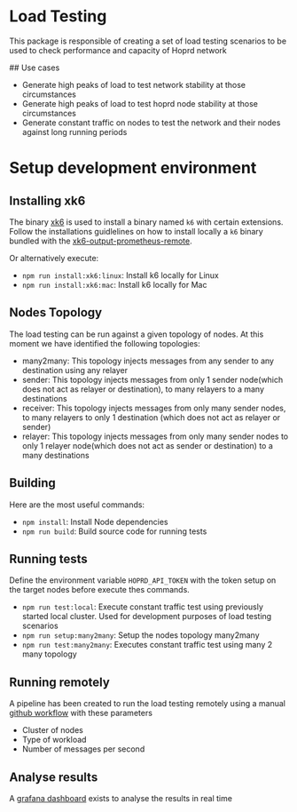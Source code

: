 # Load Testing

This package is responsible of creating a set of load testing scenarios to be used to check performance and capacity of Hoprd network

## Use cases

- Generate high peaks of load to test network stability at those circumstances
- Generate high peaks of load to test hoprd node stability at those circumstances
- Generate constant traffic on nodes to test the network and their nodes against long running periods

# Setup development environment

## Installing xk6

The binary [xk6](https://github.com/grafana/xk6) is used to install a binary named `k6` with certain extensions. Follow the installations guidlelines on how to install locally a `k6` binary bundled with the [xk6-output-prometheus-remote](https://github.com/grafana/xk6-output-prometheus-remote). 

Or alternatively execute:
- `npm run install:xk6:linux`: Install k6 locally for Linux
- `npm run install:xk6:mac`: Install k6 locally for Mac

## Nodes Topology

The load testing can be run against a given topology of nodes. At this moment we have identified the following topologies:
- many2many: This topology injects messages from any sender to any destination using any relayer
- sender: This topology injects messages from only 1 sender node(which does not act as relayer or destination), to many relayers to a many destinations
- receiver: This topology injects messages from only many sender nodes, to many relayers to only 1 destination (which does not act as relayer or sender)
- relayer: This topology injects messages from only many sender nodes to only 1 relayer node(which does not act as sender or destination) to a many destinations

## Building


Here are the most useful commands:

- `npm install`: Install Node dependencies
- `npm run build`: Build source code for running tests

## Running tests

Define the environment variable `HOPRD_API_TOKEN` with the token setup on the target nodes before execute thes commands.

- `npm run test:local`: Execute constant traffic test using previously started local cluster. Used for development purposes of load testing scenarios
- `npm run setup:many2many`: Setup the nodes topology many2many
- `npm run test:many2many`: Executes constant traffic test using many 2 many topology

## Running remotely

A pipeline has been created to run the load testing remotely using a manual [github workflow](https://github.com/hoprnet/hoprnet/actions/workflows/load-tests.yaml) with these parameters

- Cluster of nodes
- Type of workload
- Number of messages per second


## Analyse results

A [grafana dashboard](https://grafana.staging.hoprnet.link/d/01npcT44k/k6-test-result?orgId=1) exists to analyse the results in real time 